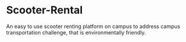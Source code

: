 # Scooter-Rental
An easy to use scooter renting platform on campus to address campus transportation challenge, that is environmentally friendly.
